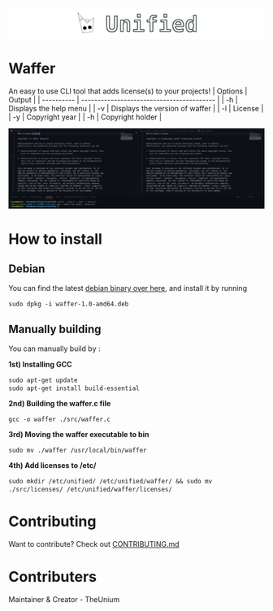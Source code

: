 ![Unified Banner](https://raw.githubusercontent.com/unifiedorg/.github/main/img/logo-banner-small.png)

# Waffer
An easy to use CLI tool that adds license(s) to your projects!
| Options    | Output                                    |
| ---------- | ----------------------------------------- |
| -h         | Displays the help menu                    |
| -v         | Displays the version of waffer            |
| -l         | License                                   |
| -y         | Copyright year                            |
| -h         | Copyright holder                          |

![waffer showcase](./img/showcase.png)

# How to install
## Debian
You can find the latest [debian binary over here](https://github.com/unifiedorg/waffer/releases/latest), and install it by running
```
sudo dpkg -i waffer-1.0-amd64.deb
```

## Manually building
You can manually build by :

**1st) Installing GCC**
```
sudo apt-get update
sudo apt-get install build-essential
```

**2nd) Building the waffer.c file**
```
gcc -o waffer ./src/waffer.c
```

**3rd) Moving the waffer executable to bin**
```
sudo mv ./waffer /usr/local/bin/waffer
```

**4th) Add licenses to /etc/**
```
sudo mkdir /etc/unified/ /etc/unified/waffer/ && sudo mv ./src/licenses/ /etc/unified/waffer/licenses/
```

# Contributing
Want to contribute? Check out [CONTRIBUTING.md](./CONTRIBUTING.md)

# Contributers
Maintainer & Creator - TheUnium
